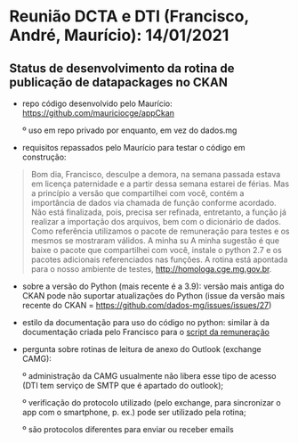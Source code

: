 # Reunião DCTA e DTI (Francisco, André, Maurício): 14/01/2021

## Status de desenvolvimento da rotina de publicação de datapackages no CKAN

* repo código desenvolvido pelo Maurício: https://github.com/mauriciocge/appCkan

	º uso em repo privado por enquanto, em vez do dados.mg 

* requisitos repassados pelo Maurício para testar o código em construção:

> Bom dia, Francisco, desculpe a demora, na semana passada estava em licença paternidade e a partir dessa semana estarei de férias. Mas a princípio a versão que compartilhei com você, contém a importância de dados via chamada de função conforme acordado. Não está finalizada, pois, precisa ser refinada, entretanto, a função já realizar a importação dos arquivos, bem com o dicionário de dados. Como referência utilizamos o pacote de remuneração para testes e os mesmos se mostraram válidos. A minha su
A minha sugestão é que baixe o pacote que compartilhei com você, instale o python 2.7 e os pacotes adicionais referenciados nas funções. A rotina está apontada para o nosso ambiente de testes, http://homologa.cge.mg.gov.br.

* sobre a versão do Python (mais recente é a 3.9): versão mais antiga do CKAN pode não suportar atualizações do Python (issue da versão mais recente do CKAN = https://github.com/dados-mg/issues/issues/27)

* estilo da documentação para uso do código no python: similar à da documentação criada pelo Francisco para o [script da remuneração](https://github.com/dados-mg/remuneracao#pr%C3%A9-requisitos)

* pergunta sobre rotinas de leitura de anexo do Outlook (exchange CAMG): 

	º administração da CAMG usualmente não libera esse tipo de acesso (DTI tem serviço de SMTP que é apartado do outlook); 

	º verificação do protocolo utilizado (pelo exchange, para sincronizar o app com o smartphone, p. ex.) pode ser utilizado pela rotina;

	º são protocolos diferentes para enviar ou receber emails